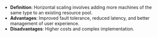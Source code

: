 - **Definition**: Horizontal scaling involves adding more machines of the same type to an existing resource pool.
- **Advantages**: Improved fault tolerance, reduced latency, and better management of user experience.
- **Disadvantages**: Higher costs and complex implementation.